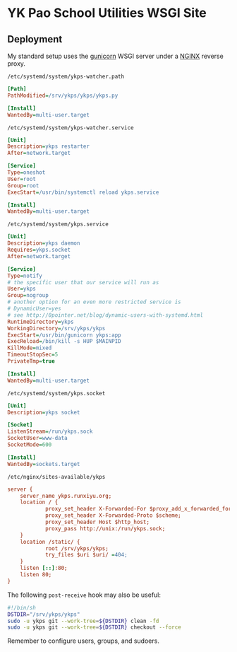 # YK Pao School Utilities WSGI Site

## Deployment

My standard setup uses the [gunicorn](https://gunicorn.org) WSGI server under a [NGINX](https://nginx.org) reverse proxy.

`/etc/systemd/system/ykps-watcher.path`
```ini
[Path]
PathModified=/srv/ykps/ykps/ykps.py

[Install]
WantedBy=multi-user.target
```

`/etc/systemd/system/ykps-watcher.service`
```ini
[Unit]
Description=ykps restarter
After=network.target

[Service]
Type=oneshot
User=root
Group=root
ExecStart=/usr/bin/systemctl reload ykps.service

[Install]
WantedBy=multi-user.target
```

`/etc/systemd/system/ykps.service`
```ini
[Unit]
Description=ykps daemon
Requires=ykps.socket
After=network.target

[Service]
Type=notify
# the specific user that our service will run as
User=ykps
Group=nogroup
# another option for an even more restricted service is
# DynamicUser=yes
# see http://0pointer.net/blog/dynamic-users-with-systemd.html
RuntimeDirectory=ykps
WorkingDirectory=/srv/ykps/ykps
ExecStart=/usr/bin/gunicorn ykps:app
ExecReload=/bin/kill -s HUP $MAINPID
KillMode=mixed
TimeoutStopSec=5
PrivateTmp=true

[Install]
WantedBy=multi-user.target
```

`/etc/systemd/system/ykps.socket`
```ini
[Unit]
Description=ykps socket

[Socket]
ListenStream=/run/ykps.sock
SocketUser=www-data
SocketMode=600

[Install]
WantedBy=sockets.target
```

`/etc/nginx/sites-available/ykps`
```ini
server {
    server_name ykps.runxiyu.org;
    location / {
            proxy_set_header X-Forwarded-For $proxy_add_x_forwarded_for;
            proxy_set_header X-Forwarded-Proto $scheme;
            proxy_set_header Host $http_host;
            proxy_pass http://unix:/run/ykps.sock;
    }
    location /static/ {
            root /srv/ykps/ykps;
            try_files $uri $uri/ =404;
    }
    listen [::]:80;
    listen 80;
}
```

The following `post-receive` hook may also be useful:
```sh
#!/bin/sh
DSTDIR="/srv/ykps/ykps"
sudo -u ykps git --work-tree=${DSTDIR} clean -fd
sudo -u ykps git --work-tree=${DSTDIR} checkout --force
```

Remember to configure users, groups, and sudoers.
